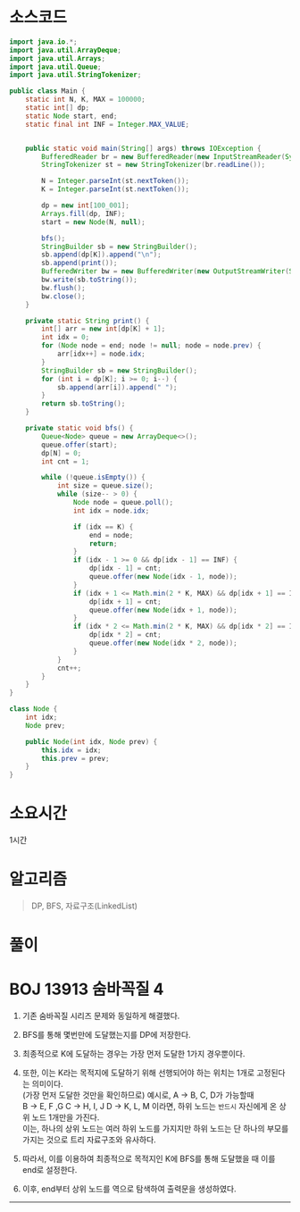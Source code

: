 # 소스코드

```Java
import java.io.*;
import java.util.ArrayDeque;
import java.util.Arrays;
import java.util.Queue;
import java.util.StringTokenizer;

public class Main {
    static int N, K, MAX = 100000;
    static int[] dp;
    static Node start, end;
    static final int INF = Integer.MAX_VALUE;


    public static void main(String[] args) throws IOException {
        BufferedReader br = new BufferedReader(new InputStreamReader(System.in));
        StringTokenizer st = new StringTokenizer(br.readLine());

        N = Integer.parseInt(st.nextToken());
        K = Integer.parseInt(st.nextToken());

        dp = new int[100_001];
        Arrays.fill(dp, INF);
        start = new Node(N, null);

        bfs();
        StringBuilder sb = new StringBuilder();
        sb.append(dp[K]).append("\n");
        sb.append(print());
        BufferedWriter bw = new BufferedWriter(new OutputStreamWriter(System.out));
        bw.write(sb.toString());
        bw.flush();
        bw.close();
    }

    private static String print() {
        int[] arr = new int[dp[K] + 1];
        int idx = 0;
        for (Node node = end; node != null; node = node.prev) {
            arr[idx++] = node.idx;
        }
        StringBuilder sb = new StringBuilder();
        for (int i = dp[K]; i >= 0; i--) {
            sb.append(arr[i]).append(" ");
        }
        return sb.toString();
    }

    private static void bfs() {
        Queue<Node> queue = new ArrayDeque<>();
        queue.offer(start);
        dp[N] = 0;
        int cnt = 1;

        while (!queue.isEmpty()) {
            int size = queue.size();
            while (size-- > 0) {
                Node node = queue.poll();
                int idx = node.idx;

                if (idx == K) {
                    end = node;
                    return;
                }
                if (idx - 1 >= 0 && dp[idx - 1] == INF) {
                    dp[idx - 1] = cnt;
                    queue.offer(new Node(idx - 1, node));
                }
                if (idx + 1 <= Math.min(2 * K, MAX) && dp[idx + 1] == INF) {
                    dp[idx + 1] = cnt;
                    queue.offer(new Node(idx + 1, node));
                }
                if (idx * 2 <= Math.min(2 * K, MAX) && dp[idx * 2] == INF) {
                    dp[idx * 2] = cnt;
                    queue.offer(new Node(idx * 2, node));
                }
            }
            cnt++;
        }
    }
}

class Node {
    int idx;
    Node prev;

    public Node(int idx, Node prev) {
        this.idx = idx;
        this.prev = prev;
    }
}
```

# 소요시간

1시간

# 알고리즘

> DP, BFS, 자료구조(LinkedList)

# 풀이

# BOJ 13913 숨바꼭질 4

1. 기존 숨바꼭질 시리즈 문제와 동일하게 해결했다.
2. BFS를 통해 몇번만에 도달했는지를 DP에 저장한다.
3. 최종적으로 K에 도달하는 경우는 가장 먼저 도달한 1가지 경우뿐이다.
4. 또한, 이는 K라는 목적지에 도달하기 위해 선행되어야 하는 위치는 1개로 고정된다는 의미이다.  
   (가장 먼저 도달한 것만을 확인하므로)
   예시로, A -> B, C, D가 가능할때  
   B -> E, F ,G
   C -> H, I, J
   D -> K, L, M
   이라면, 하위 노드는 `반드시` 자신에게 온 상위 노드 1개만을 가진다.  
   이는, 하나의 상위 노드는 여러 하위 노드를 가지지만 하위 노드는 단 하나의 부모를 가지는 것으로 트리 자료구조와 유사하다.

5. 따라서, 이를 이용하여 최종적으로 목적지인 K에 BFS를 통해 도달했을 때 이를 end로 설정한다.
6. 이후, end부터 상위 노드를 역으로 탐색하여 출력문을 생성하였다.

---
